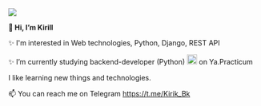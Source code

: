 <img src="https://capsule-render.vercel.app/api?type=waving&color=gradient&customColorList=10,7&height=150&section=header&text=Hello%20world!&fontColor=f0ffff &animation=fadeIn&fontSize=50&fontAlignY=30&desc=Welcome%20to%20my%20github%20profile&descAlignY=50&descAlign=75"/>

**👋 Hi, I’m Kirill**

✨ I'm interested in Web technologies, Python, Django, REST API

✨ I’m currently studying backend-developer (Python) <img src="https://cdn-icons-png.flaticon.com/128/5968/5968350.png" height="20"/> on Ya.Practicum

I like learning new things and technologies.

📫 You can reach me on Telegram https://t.me/Kirik_Bk

<!---
HelloAgni/HelloAgni is a ✨ special ✨ repository because its `README.md` (this file) appears on your GitHub profile.
You can click the Preview link to take a look at your changes.
--->

